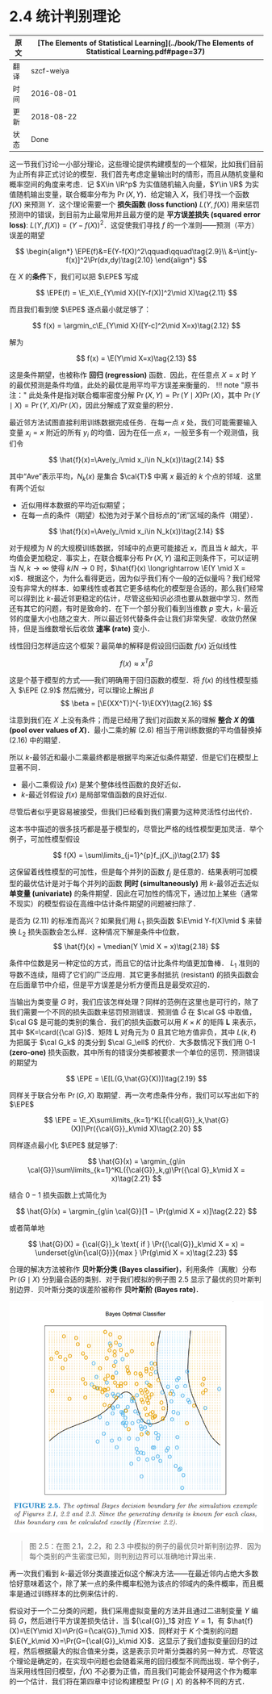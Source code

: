 # 2.4 统计判别理论

原文     | [The Elements of Statistical Learning](../book/The Elements of Statistical Learning.pdf#page=37)
      ---|---
翻译     | szcf-weiya
时间     | 2016-08-01
更新 | 2018-08-22
状态 | Done

这一节我们讨论一小部分理论，这些理论提供构建模型的一个框架，比如我们目前为止所有非正式讨论的模型．我们首先考虑定量输出时的情形，而且从随机变量和概率空间的角度来考虑．记 $X\in \IR^p$ 为实值随机输入向量，$Y\in \IR$ 为实值随机输出变量，联合概率分布为 $\Pr(X,Y)$．给定输入 $X$，我们寻找一个函数 $f(X)$ 来预测 $Y$．这个理论需要一个 **损失函数 (loss function)** $L(Y,f(X))$ 用来惩罚预测中的错误，到目前为止最常用并且最方便的是 **平方误差损失 (squared error loss)**: $L(Y,f(X))=(Y-f(X))^2$．这促使我们寻找 $f$ 的一个准则——预测（平方）误差的期望

$$
\begin{align*}
\EPE(f)&=E(Y-f(X))^2\qquad\qquad\tag{2.9}\\
&=\int[y-f(x)]^2\Pr(dx,dy)\tag{2.10}
\end{align*}
$$

在 $X$ 的**条件**下，我们可以把 $\EPE$ 写成

$$
\EPE(f) = \E_X\E_{Y\mid X}([Y-f(X)]^2\mid X)\tag{2.11}
$$

而且我们看到使 $\EPE$ 逐点最小就足够了：

$$
f(x) = \argmin_c\E_{Y\mid X}([Y-c]^2\mid X=x)\tag{2.12}
$$

解为

$$
f(x) = \E(Y\mid X=x)\tag{2.13}
$$

这是条件期望，也被称作 **回归 (regression)** 函数．因此，在任意点 $X=x$ 时 $Y$ 的最优预测是条件均值，此处的最优是用平均平方误差来衡量的．
!!! note "原书注："
	此处条件是指对联合概率密度分解 $\Pr(X, Y ) = \Pr(Y \mid X)\Pr(X)$，其中 $\Pr(Y \mid X) = \Pr(Y, X)/\Pr(X)$，因此分解成了双变量的积分．

最近邻方法试图直接利用训练数据完成任务．在每一点 $x$ 处，我们可能需要输入变量 $x_i=x$ 附近的所有 $y_i$ 的均值．因为在任一点 $x$，一般至多有一个观测值，我们令

$$
\hat{f}(x)=\Ave(y_i\mid x_i\in N_k(x))\tag{2.14}
$$

其中“Ave”表示平均，$N_k(x)$ 是集合 $\cal{T}$ 中离 $x$ 最近的 $k$ 个点的邻域．这里有两个近似

- 近似用样本数据的平均近似期望；
- 在每一点的条件（期望）松弛为对于某个目标点的“闭”区域的条件（期望）．

$$
\hat{f}(x)=\Ave(y_i\mid x_i\in N_k(x))\tag{2.14}
$$

对于规模为 $N$ 的大规模训练数据，邻域中的点更可能接近 $x$，而且当 $k$ 越大，平均值会更加稳定．事实上，在联合概率分布 $\Pr(X,Y)$ 温和正则条件下，可以证明当 $N,k \longrightarrow \infty$ 使得 $k/N \longrightarrow 0$ 时，$\hat{f}(x) \longrightarrow \E(Y \mid X = x)$．根据这个，为什么看得更远，因为似乎我们有个一般的近似量吗？我们经常没有非常大的样本．如果线性或者其它更多结构化的模型是合适的，那么我们经常可以得到比 $k$-最近邻更稳定的估计，尽管这些知识必须也要从数据中学习．然而还有其它的问题，有时是致命的．在下一个部分我们看到当维数 $p$ 变大，$k$-最近邻的度量大小也随之变大．所以最近邻代替条件会让我们非常失望．收敛仍然保持，但是当维数增长后收敛 **速率 (rate)** 变小．

线性回归怎样适应这个框架？最简单的解释是假设回归函数 $f(x)$ 近似线性

$$
f(x)\approx x^T\beta\tag{2.15}
$$

这是个基于模型的方式——我们明确用于回归函数的模型．将 $f(x)$ 的线性模型插入 $\EPE (2.9)$ 然后微分，可以理论上解出 $\beta$
$$
\beta = [\E(XX^T)]^{-1}\E(XY)\tag{2.16}
$$

注意到我们在 $X$ 上没有条件；而是已经用了我们对函数关系的理解 **整合 $X$ 的值 (pool over values of $X$)**．最小二乘的解 $(2.6)$ 相当于用训练数据的平均值替换掉 $(2.16)$ 中的期望．

所以 $k$-最邻近和最小二乘最终都是根据平均来近似条件期望．但是它们在模型上显著不同．

- 最小二乘假设 $f(x)$ 是某个整体线性函数的良好近似．
- $k$-最近邻假设 $f(x)$ 是局部常值函数的良好近似．

尽管后者似乎更容易被接受，但我们已经看到我们需要为这种灵活性付出代价．

这本书中描述的很多技巧都是基于模型的，尽管比严格的线性模型更加灵活．举个例子，可加性模型假设

$$
f(X) = \sum\limits_{j=1}^{p}f_j(X_j)\tag{2.17}
$$

这保留着线性模型的可加性，但是每个并列的函数 $f_j$ 是任意的．结果表明可加模型的最优估计是对于每个并列的函数 **同时 (simultaneously)** 用 $k$-最邻近去近似 **单变量 (univariate)** 的条件期望．因此在可加性的情况下，通过加上某些（通常不现实）的模型假设在高维中估计条件期望的问题被扫除了．

是否为 $(2.11)$ 的标准而高兴？如果我们用 $L_1$ 损失函数 $\E\mid Y-f(X)\mid $ 来替换 $L_2$ 损失函数会怎么样．这种情况下解是条件中位数，
$$
\hat{f}(x) = \median(Y \mid X = x)\tag{2.18}
$$

条件中位数是另一种定位的方式，而且它的估计比条件均值更加鲁棒． $L_1$ 准则的导数不连续，阻碍了它们的广泛应用．其它更多耐抵抗 (resistant) 的损失函数会在后面章节中介绍，但是平方误差是分析方便而且是最受欢迎的．

当输出为类变量 $G$ 时，我们应该怎样处理？同样的范例在这里也是可行的，除了我们需要一个不同的损失函数来惩罚预测错误．预测值 $\hat{G}$ 在 $\cal G$ 中取值， $\cal G$ 是可能的类别的集合．我们的损失函数可以用 $K\times K$ 的矩阵 $\mathbf{L}$ 来表示，其中 $K=\card({\cal G})$．矩阵 $\mathbf{L}$ 对角元为 $0$ 且其它地方值非负，其中 $L(k,\ell)$ 为把属于 $\cal G_k$ 的类分到 $\cal G_\ell$ 的代价．大多数情况下我们用 $0$-$1$ **(zero-one)** 损失函数，其中所有的错误分类都被要求一个单位的惩罚．预测错误的期望为

$$
\EPE = \E[L(G,\hat{G}(X))]\tag{2.19}
$$

同样关于联合分布 $\Pr(G,X)$ 取期望．再一次考虑条件分布，我们可以写出如下的 $\EPE$

$$
\EPE = \E_X\sum\limits_{k=1}^KL[{\cal{G}}_k,\hat{G}(X)]\Pr({\cal{G}}_k\mid X)\tag{2.20}
$$

同样逐点最小化 $\EPE$ 就足够了:

$$
\hat{G}(x) = \argmin_{g\in \cal{G}}\sum\limits_{k=1}^KL({\cal{G}}_k,g)\Pr({\cal G}_k\mid X = x)\tag{2.21}
$$

结合 $0-1$ 损失函数上式简化为

$$
\hat{G}(x) = \argmin_{g\in \cal{G}}[1 − \Pr(g\mid X = x)]\tag{2.22}
$$

或者简单地

$$
\hat{G}(X) = {\cal{G}}_k \text{ if } \Pr({\cal{G}}_k\mid X = x) = \underset{g\in{\cal{G}}}{max } \Pr(g\mid X = x)\tag{2.23}
$$

合理的解决方法被称作 **贝叶斯分类 (Bayes classifier)**，利用条件（离散）分布 $\Pr(G\mid X)$ 分到最合适的类别．对于我们模拟的例子图 2.5 显示了最优的贝叶斯判别边界．贝叶斯分类的误差阶被称作 **贝叶斯阶 (Bayes rate)**．

![](../img/02/fig2.5.png)

> 图 2.5：在图 2.1，2.2，和 2.3 中模拟的例子的最优贝叶斯判别边界．因为每个类别的产生密度已知，则判别边界可以准确地计算出来．

再一次我们看到 $k$-最近邻分类直接近似这个解决方法——在最近邻内占绝大多数恰好意味着这个，除了某一点的条件概率松弛为该点的邻域内的条件概率，而且概率是通过训练样本的比例来估计的．

假设对于一个二分类的问题，我们采用虚拟变量的方法并且通过二进制变量 $Y$ 编码 $G$，然后进行平方误差损失估计．当 ${\cal{G}}_1$ 对应 $Y=1$，有 $\hat{f}(X)=\E(Y\mid X)=\Pr(G={\cal{G}}_1\mid X)$．同样对于 $K$ 个类别的问题 $\E(Y_k\mid X)=\Pr(G={\cal{G}}_k\mid X)$．这显示了我们虚拟变量回归的过程，然后根据最大的拟合值来分类，这是表示贝叶斯分类器的另一种方式．尽管这个理论是确定的，在实现中问题也会随着采用的回归模型不同而出现．举个例子，当采用线性回归模型，$\hat{f}(X)$ 不必要为正值，而且我们可能会怀疑用这个作为概率的一个估计．我们将在第四章中讨论构建模型 $\Pr(G\mid X)$ 的各种不同的方式．
